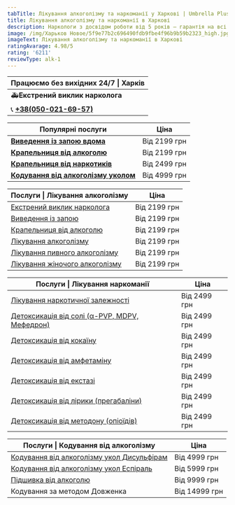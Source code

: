 ```yaml
---
tabTitle: Лікування алкоголізму та наркоманії у Харкові | Umbrella Plus | Від 2199 грн
title: Лікування алкоголізму та наркоманії в Харкові
description: Наркологи з досвідом роботи від 5 років – гарантія на всі послуги!
image: /img/Харьков Новое/5f9e77b2c696490fdb9fbe4f96b9b59b2323_high.jpg
imageText: Лікування алкоголізму та наркоманії в Харкові
ratingAvarage: 4.98/5
rating: '6211'
reviewType: alk-1
---
```


| Працюємо без вихідних 24/7 \| Харків        |
| ------------------------------------------- |
| 🚑**Екстрений виклик нарколога**            |
| 📞 **[+38(050-021-69-57)](tel:0500216957)** |

| Популярні послуги                                                         | Ціна         |
| ------------------------------------------------------------------------- | ------------ |
| **[Виведення із запою вдома](Vivod-iz-zapoia-na-domy-kharkiv-ua)**        | Від 2199 грн |
| **[Крапельниця від алкоголю](Kapelnica_ot_alkogola_na_domy_kharkiv_ua)**  | Від 2199 грн |
| **[Крапельниця від наркотиків](kap-ot-nark-ua)**                          | Від 2499 грн |
| **[Кодування від алкоголізму уколом](kodirovka-ot-alkogolia-kharkiv-ua)** | Від 4999 грн |

| Послуги \| Лікування алкоголізму                                           | Ціна         |
| -------------------------------------------------------------------------- | ------------ |
| [Екстрений виклик нарколога](vizov-narkologa-kharkiv-ua)                   | Від 2199 грн |
| [Виведення із запою](Vivod-iz-zapoia-kharkiv-ua)                           | Від 2199 грн |
| [Крапельниця від алкоголю](Kapelnica_ot_alkogola_kharkiv-ua)               | Від 2199 грн |
| [Лікування алкоголізму](lechenie-alkogolizma-kharkiv-ua)                   | Від 2199 грн |
| [Лікування пивного алкоголізму](lechenie-pivnogo-alkogolizma-kharkiv-ua)   | Від 2199 грн |
| [Лікування жіночого алкоголізму](lechenie-jenskogo-alkogolizma-kharkiv-ua) | Від 2199 грн |

| Послуги \| Лікування наркоманії                                        | Ціна         |
| ---------------------------------------------------------------------- | ------------ |
| [Лікування наркотичної залежності](lechenie-nakr-kharkov-ua)           | Від 2499 грн |
| [Детоксикація від солі (α-PVP, MDPV, Мефедрон)](detox-ot-soli-kharkiv) | Від 2499 грн |
| [Детоксикація від кокаїну](kap-ot-kokaina-khark-ua)                    | Від 2499 грн |
| [Детоксикація від амфетаміну](detox-ot-amfetamina-kharkiv)             | Від 2499 грн |
| [Детоксикація від екстазі](detox-ot-mdma-kharkiv-ua)                   | Від 2499 грн |
| [Детоксикація від лірики (прегабаліни)](detox-ot-liriki-kharkiv-ua)    | Від 2499 грн |
| [Детоксикація від методону (опіоїдів)](detox-ot-opiodov-kharkiv-ua)    | Від 2499 грн |

| Послуги \| Кодування від алкоголізму                                                       | Ціна          |
| ------------------------------------------------------------------------------------------ | ------------- |
| [Кодування від алкоголізму укол Дисульфірам](kodirovka-ot-alkogolia-disulfiram-kharkiv-ua) | Від 4999 грн  |
| [Кодування від алкоголізму укол Еспіраль](kodirovka-ot-alkogolizma-espiarl-kharkiv-ua)     | Від 5999 грн  |
| [Підшивка від алкоголю](podshivka-ot-alkogolia-kharkiv-ua)                                 | Від 9999 грн  |
| Кодування за методом Довженка                                                              | Від 14999 грн |
